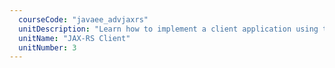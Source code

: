 ```yaml
---
  courseCode: "javaee_advjaxrs"
  unitDescription: "Learn how to implement a client application using the JAX-RS client API. Make GET and POST API calls, configure your requests and implement Invocations." 
  unitName: "JAX-RS Client"
  unitNumber: 3
---
```

